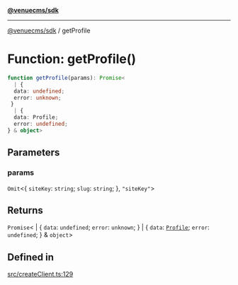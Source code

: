 [**@venuecms/sdk**](../Index.md)

***

[@venuecms/sdk](../Index.md) / getProfile

# Function: getProfile()

```ts
function getProfile(params): Promise<
  | {
  data: undefined;
  error: unknown;
 }
  | {
  data: Profile;
  error: undefined;
} & object>
```

## Parameters

### params

`Omit`\<\{
  `siteKey`: `string`;
  `slug`: `string`;
 \}, `"siteKey"`\>

## Returns

`Promise`\<
  \| \{
  `data`: `undefined`;
  `error`: `unknown`;
 \}
  \| \{
  `data`: [`Profile`](../type-aliases/Profile.md);
  `error`: `undefined`;
 \} & `object`\>

## Defined in

[src/createClient.ts:129](https://github.com/venuecms/sdk/blob/9ae98ad19cd49271fbec864143c1fdaa80d0b742/src/createClient.ts#L129)
